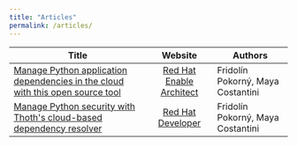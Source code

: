 ```yaml
---
title: "Articles"
permalink: /articles/
---
```


| Title         | Website  | Authors |
|---------------|:------:|------|
| [Manage Python application dependencies in the cloud with this open source tool](https://www.redhat.com/architect/manage-python-dependencies-thoth) | [Red Hat Enable Architect](https://www.redhat.com/architect/) | Fridolín Pokorný, Maya Costantini |
| [Manage Python security with Thoth's cloud-based dependency resolver](https://developers.redhat.com/articles/2022/03/07/manage-python-security-thoths-cloud-based-dependency-resolver#) | [Red Hat Developer](https://developers.redhat.com/) | Fridolín Pokorný, Maya Costantini |